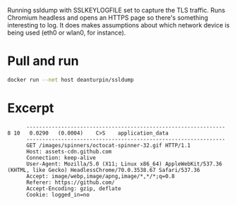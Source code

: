 Running ssldump with SSLKEYLOGFILE set to capture the TLS traffic. Runs
Chromium headless and opens an HTTPS page so there's something interesting to
log. It does makes assumptions about which network device is being used (eth0
or wlan0, for instance).

# Pull and run
```bash
docker run --net host deanturpin/ssldump
```

# Excerpt
```
      ---------------------------------------------------------------
8 10   0.0290   (0.0004)    C>S    application_data
      ---------------------------------------------------------------
      GET /images/spinners/octocat-spinner-32.gif HTTP/1.1
      Host: assets-cdn.github.com
      Connection: keep-alive
      User-Agent: Mozilla/5.0 (X11; Linux x86_64) AppleWebKit/537.36 (KHTML, like Gecko) HeadlessChrome/70.0.3538.67 Safari/537.36
      Accept: image/webp,image/apng,image/*,*/*;q=0.8
      Referer: https://github.com/
      Accept-Encoding: gzip, deflate
      Cookie: logged_in=no
``` 
